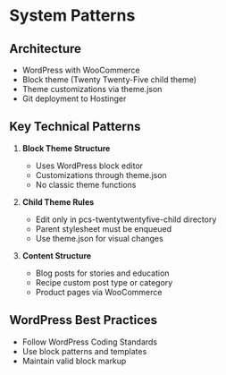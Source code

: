 # System Patterns

## Architecture
- WordPress with WooCommerce
- Block theme (Twenty Twenty-Five child theme)
- Theme customizations via theme.json
- Git deployment to Hostinger

## Key Technical Patterns
1. **Block Theme Structure**
   - Uses WordPress block editor
   - Customizations through theme.json
   - No classic theme functions

2. **Child Theme Rules**
   - Edit only in pcs-twentytwentyfive-child directory
   - Parent stylesheet must be enqueued
   - Use theme.json for visual changes

3. **Content Structure**
   - Blog posts for stories and education
   - Recipe custom post type or category
   - Product pages via WooCommerce

## WordPress Best Practices
- Follow WordPress Coding Standards
- Use block patterns and templates
- Maintain valid block markup
